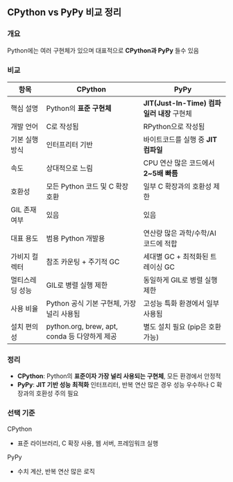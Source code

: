 
## CPython vs PyPy 비교 정리

### 개요

Python에는 여러 구현체가 있으며 대표적으로 **CPython과 PyPy** 들수 있음


### 비교

| 항목             | CPython                                      | PyPy                                          |
|------------------|----------------------------------------------|-----------------------------------------------|
| 핵심 설명        | Python의 **표준 구현체**                     | **JIT(Just-In-Time) 컴파일러 내장** 구현체   |
| 개발 언어        | C로 작성됨                                   | RPython으로 작성됨                            |
| 기본 실행 방식   | 인터프리터 기반                              | 바이트코드를 실행 중 **JIT 컴파일**           |
| 속도             | 상대적으로 느림                              | CPU 연산 많은 코드에서 **2~5배 빠름**         |
| 호환성           | 모든 Python 코드 및 C 확장 호환               | 일부 C 확장과의 호환성 제한                   |
| GIL 존재 여부    | 있음                                          | 있음                                          |
| 대표 용도        | 범용 Python 개발용                           | 연산량 많은 과학/수학/AI 코드에 적합          |
| 가비지 컬렉터    | 참조 카운팅 + 주기적 GC                      | 세대별 GC + 최적화된 트레이싱 GC              |
| 멀티스레딩 성능  | GIL로 병렬 실행 제한                         | 동일하게 GIL로 병렬 실행 제한                 |
| 사용 비율        | Python 공식 기본 구현체, 가장 널리 사용됨     | 고성능 특화 환경에서 일부 사용됨              |
| 설치 편의성      | python.org, brew, apt, conda 등 다양하게 제공 | 별도 설치 필요 (pip은 호환 가능)              |

### 정리
- **CPython**: Python의 **표준이자 가장 널리 사용되는 구현체**, 모든 환경에서 안정적
- **PyPy**: **JIT 기반 성능 최적화** 인터프리터, 반복 연산 많은 경우 성능 우수하나 C 확장과의 호환성 주의 필요

### 선택 기준
CPython
- 표준 라이브러리, C 확장 사용, 웹 서버, 프레임워크 실행

PyPy
- 수치 계산, 반복 연산 많은 로직
